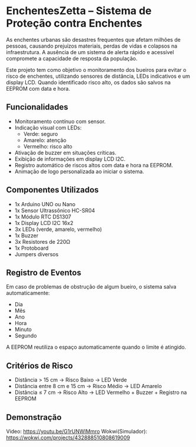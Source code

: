 # EnchentesZetta – Sistema de Proteção contra Enchentes

As enchentes urbanas são desastres frequentes que afetam milhões de pessoas, causando prejuízos materiais,
perdas de vidas e colapsos na infraestrutura. A ausência de um sistema de alerta rápido e acessível compromete a capacidade de resposta da população.

Este projeto tem como objetivo o monitoramento dos bueiros para evitar o risco de enchentes, utilizando sensores de distância,
LEDs indicativos e um display LCD. Quando identificado risco alto, os dados são salvos na EEPROM com data e hora.

## Funcionalidades

- Monitoramento contínuo com sensor.
- Indicação visual com LEDs:
  - Verde: seguro
  - Amarelo: atenção
  - Vermelho: risco alto
- Ativação de buzzer em situações críticas.
- Exibição de informações em display LCD I2C.
- Registro automático de riscos altos com data e hora na EEPROM.
- Animação de logo personalizada ao iniciar o sistema.

## Componentes Utilizados

- 1x Arduino UNO ou Nano
- 1x Sensor Ultrassônico HC-SR04
- 1x Módulo RTC DS1307
- 1x Display LCD I2C 16x2
- 3x LEDs (verde, amarelo, vermelho)
- 1x Buzzer
- 3x Resistores de 220Ω
- 1x Protoboard
- Jumpers diversos

## Registro de Eventos

Em caso de problemas de obstrução de algum bueiro, o sistema salva automaticamente:

- Dia  
- Mês  
- Ano  
- Hora  
- Minuto  
- Segundo  

A EEPROM reutiliza o espaço automaticamente quando o limite é atingido.

## Critérios de Risco

- Distância > 15 cm → Risco Baixo → LED Verde
- Distância entre 8 cm e 15 cm → Risco Médio → LED Amarelo
- Distância ≤ 7 cm → Risco Alto → LED Vermelho + Buzzer + Registro na EEPROM

## Demonstração

Video: https://youtu.be/G1rUNWlMmro
Wokwi(Simulador): https://wokwi.com/projects/432888510808619009
